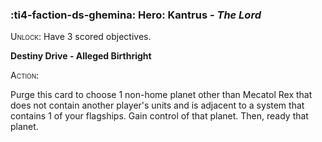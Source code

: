 ### :ti4-faction-ds-ghemina: **Hero**: Kantrus - _The Lord_

<span style="font-variant:small-caps;">Unlock</span>: Have 3 scored objectives.

**Destiny Drive - Alleged Birthright**

<span style="font-variant:small-caps;">Action</span>:

Purge this card to choose 1 non-home planet other than Mecatol Rex that does not contain another player's units and is adjacent to a system that contains 1 of your flagships. Gain control of that planet. Then, ready that planet.
